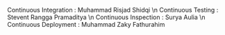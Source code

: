 Continuous Integration : Muhammad Risjad Shidqi \n
Continuous Testing : Stevent Rangga Pramaditya \n
Continuous Inspection : Surya Aulia \n
Continuous Deployment : Muhammad Zaky Fathurahim
